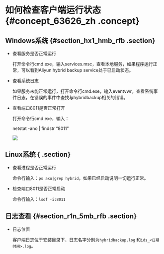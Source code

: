 # 如何检查客户端运行状态 {#concept_63626_zh .concept}

## Windows系统 {#section_hx1_hmb_rfb .section}

-   查看服务是否正常运行

    打开命令行cmd.exe，输入services.msc，查看本地服务，如果程序运行正常，可以看到Aliyun hybrid backup service处于已启动状态。

-   查看系统日志

    如果服务未能正常运行，打开命令行cmd.exe，输入eventvwr。查看系统事件日志，在错误的事件中查找与hybridbackup相关的错误。

-   查看端口8011是否正常打开

    打开命令行cmd.exe，输入：

    netstat -ano | findstr “8011”

    ![](http://static-aliyun-doc.oss-cn-hangzhou.aliyuncs.com/assets/img/40364/154115276921563_zh-CN.png)


## Linux系统 { .section}

-   查看进程是否正常运行

    命令行输入：`ps axu|grep hybrid`，如果已经启动说明一切运行正常。

-   检查端口8011是否正常启动

    命令行输入：`lsof -i:8011` 


## 日志查看 {#section_r1n_5mb_rfb .section}

-   日志位置

    客户端日志位于安装目录下，日志名字分别为`hybridbackup.log` 和`ids_<日期时间>.log`。


